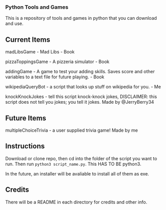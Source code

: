 ### Python Tools and Games ###
This is a repository of tools and games in python that you can download and use.
## Current Items ##
madLibsGame - Mad Libs - Book

pizzaToppingsGame - A pizzeria simulator - Book

addingGame - A game to test your adding skills. Saves score and other variables to a text file for future playing. - Book

wikipediaQueryBot - a script that looks up stuff on wikipedia for you. - Me

knockKnockJokes - tell this script knock-knock jokes, 
DISCLAIMER: this script does not tell you jokes; you tell it jokes.
Made by @JerryBerry34

## Future Items ##
multipleChoiceTrivia - a user supplied trivia game! Made by me
## Instructions ##
Download or clone repo, then cd into the folder of the script you want to run. Then run `python3 script_name.py`. This HAS TO BE python3.

In the future, an installer will be avaliable to install all of them as exe.
## Credits ##
There will be a README in each directory for credits and other info.